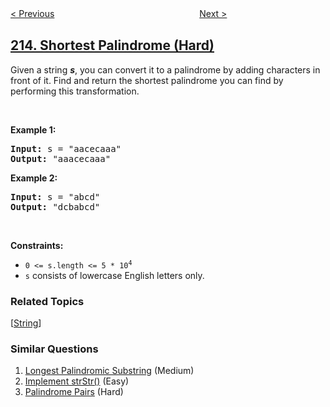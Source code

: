 <!--|This file generated by command(leetcode description); DO NOT EDIT.    |-->
<!--+----------------------------------------------------------------------+-->
<!--|@author    openset <openset.wang@gmail.com>                           |-->
<!--|@link      https://github.com/openset                                 |-->
<!--|@home      https://github.com/openset/leetcode                        |-->
<!--+----------------------------------------------------------------------+-->

[< Previous](../house-robber-ii "House Robber II")
　　　　　　　　　　　　　　　　
[Next >](../kth-largest-element-in-an-array "Kth Largest Element in an Array")

## [214. Shortest Palindrome (Hard)](https://leetcode.com/problems/shortest-palindrome "最短回文串")

<p>Given a string <em><b>s</b></em>, you can convert it to a palindrome by adding characters in front of it. Find and return the shortest palindrome you can find by performing this transformation.</p>

<p>&nbsp;</p>
<p><strong>Example 1:</strong></p>
<pre><strong>Input:</strong> s = "aacecaaa"
<strong>Output:</strong> "aaacecaaa"
</pre><p><strong>Example 2:</strong></p>
<pre><strong>Input:</strong> s = "abcd"
<strong>Output:</strong> "dcbabcd"
</pre>
<p>&nbsp;</p>
<p><strong>Constraints:</strong></p>

<ul>
	<li><code>0 &lt;= s.length &lt;= 5 * 10<sup>4</sup></code></li>
	<li><code>s</code> consists of lowercase English letters only.</li>
</ul>

### Related Topics
  [[String](../../tag/string/README.md)]

### Similar Questions
  1. [Longest Palindromic Substring](../longest-palindromic-substring) (Medium)
  1. [Implement strStr()](../implement-strstr) (Easy)
  1. [Palindrome Pairs](../palindrome-pairs) (Hard)
